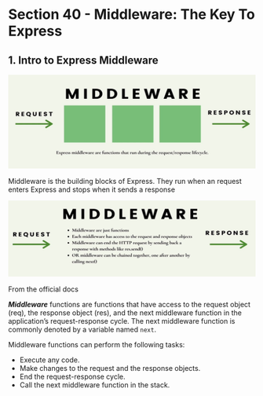 # Section 40 - Middleware: The Key To Express

## 1. Intro to Express Middleware

![img1](https://github.com/Brian-E-Nguyen/Web-Dev-Bootcamp-2020/blob/40-Middleware/40-Middleware/img-for-notes/img1.jpg?raw=true)

Middleware is the building blocks of Express. They run when an request enters Express and stops when it sends a response

![img2](https://github.com/Brian-E-Nguyen/Web-Dev-Bootcamp-2020/blob/40-Middleware/40-Middleware/img-for-notes/img2.jpg?raw=true)

From the official docs 

***Middleware*** functions are functions that have access to the request object (req), the response object (res), and the next middleware function in the application’s request-response cycle. The next middleware function is commonly denoted by a variable named `next`.

Middleware functions can perform the following tasks:

- Execute any code.
- Make changes to the request and the response objects.
- End the request-response cycle.
- Call the next middleware function in the stack.
